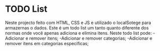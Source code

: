 # TODO List

Neste projecto feito com HTML, CSS e JS e utilizado o localSotege para armazernas o dados.
Este é um todo list um tanto quanto diferente dos normas onde você apenas adiciona e elimina itens.
Neste todo list pode:
  -Adicionar e remover itens;
  -Adicionar e remover categorias;
  -Adicionar e remover itens em categorias especificas;
 
  
